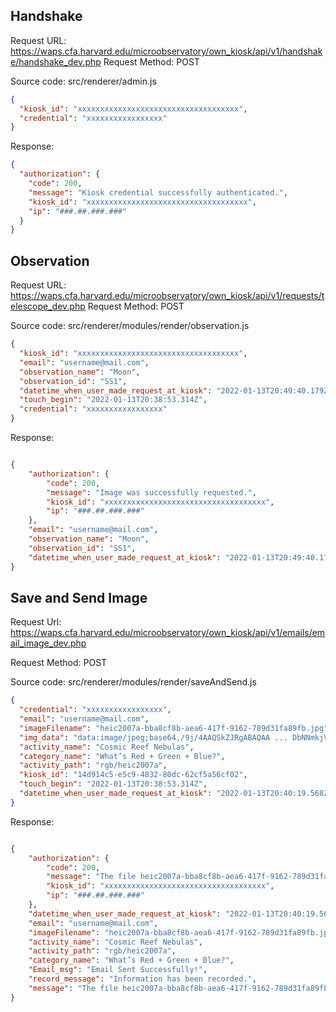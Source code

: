## Handshake

Request URL: https://waps.cfa.harvard.edu/microobservatory/own_kiosk/api/v1/handshake/handshake_dev.php
Request Method: POST

Source code: src/renderer/admin.js

```JSON
{
  "kiosk_id": "xxxxxxxxxxxxxxxxxxxxxxxxxxxxxxxxxxxx",
  "credential": "xxxxxxxxxxxxxxxxx"
}
```

Response:

```JSON
{
  "authorization": {
    "code": 200,
    "message": "Kiosk credential successfully authenticated.",
    "kiosk_id": "xxxxxxxxxxxxxxxxxxxxxxxxxxxxxxxxxxxx",
    "ip": "###.##.###.###"
  }
}
```

## Observation

Request URL: https://waps.cfa.harvard.edu/microobservatory/own_kiosk/api/v1/requests/telescope_dev.php
Request Method: POST

Source code: src/renderer/modules/render/observation.js

```JSON
{
  "kiosk_id": "xxxxxxxxxxxxxxxxxxxxxxxxxxxxxxxxxxxx",
  "email": "username@mail.com",
  "observation_name": "Moon",
  "observation_id": "SS1",
  "datetime_when_user_made_request_at_kiosk": "2022-01-13T20:49:40.179Z",
  "touch_begin": "2022-01-13T20:38:53.314Z",
  "credential": "xxxxxxxxxxxxxxxxx"
}
```

Response:

```JSON

{
	"authorization": {
		"code": 200,
		"message": "Image was successfully requested.",
		"kiosk_id": "xxxxxxxxxxxxxxxxxxxxxxxxxxxxxxxxxxxx",
		"ip": "###.##.###.###"
	},
	"email": "username@mail.com",
	"observation_name": "Moon",
	"observation_id": "SS1",
	"datetime_when_user_made_request_at_kiosk": "2022-01-13T20:49:40.179Z"
}
```

## Save and Send Image

Request Url: https://waps.cfa.harvard.edu/microobservatory/own_kiosk/api/v1/emails/email_image_dev.php

Request Method: POST

Source code: src/renderer/modules/render/saveAndSend.js

```JSON
{
  "credential": "xxxxxxxxxxxxxxxxx",
  "email": "username@mail.com",
  "imageFilename": "heic2007a-bba8cf8b-aea6-417f-9162-789d31fa89fb.jpg",
  "img_data": "data:image/jpeg;base64,/9j/4AAQSkZJRgABAQAA ... DbNNmkjVL/9k=",
  "activity_name": "Cosmic Reef Nebulas",
  "category_name": "What’s Red + Green + Blue?",
  "activity_path": "rgb/heic2007a",
  "kiosk_id": "14d914c5-e5c9-4832-80dc-62cf5a56cf02",
  "touch_begin": "2022-01-13T20:38:53.314Z",
  "datetime_when_user_made_request_at_kiosk": "2022-01-13T20:40:19.568Z"
}
```

Response:

```JSON

{
	"authorization": {
		"code": 200,
		"message": "The file heic2007a-bba8cf8b-aea6-417f-9162-789d31fa89fb.jpg has been uploaded.",
		"kiosk_id": "xxxxxxxxxxxxxxxxxxxxxxxxxxxxxxxxxxxx",
		"ip": "###.##.###.###"
	},
	"datetime_when_user_made_request_at_kiosk": "2022-01-13T20:40:19.568Z",
	"email": "username@mail.com",
	"imageFilename": "heic2007a-bba8cf8b-aea6-417f-9162-789d31fa89fb.jpg",
	"activity_name": "Cosmic Reef Nebulas",
	"activity_path": "rgb/heic2007a",
	"category_name": "What’s Red + Green + Blue?",
	"Email_msg": "Email Sent Successfully!",
	"record_message": "Information has been recorded.",
	"message": "The file heic2007a-bba8cf8b-aea6-417f-9162-789d31fa89fb.jpg has been uploaded."
}
```
